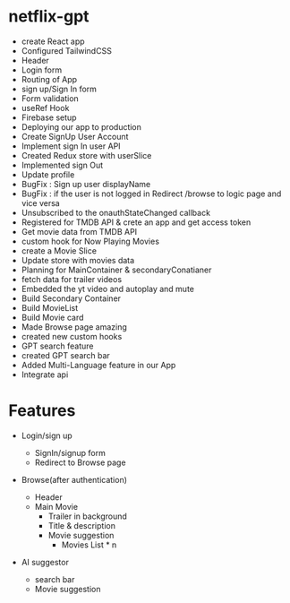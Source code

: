# netflix-gpt

- create React app
- Configured TailwindCSS
- Header
- Login form
- Routing of App
- sign up/Sign In form
- Form validation
- useRef Hook
- Firebase setup
- Deploying our app to production
- Create SignUp User Account
- Implement sign In user API
- Created Redux store with userSlice
- Implemented sign Out
- Update profile
- BugFix : Sign up user displayName
- BugFix : if the user is not logged in Redirect /browse to logic page and vice versa
- Unsubscribed to the onauthStateChanged callback
- Registered for TMDB API & crete an app and get access token
- Get movie data from TMDB API
- custom hook for Now Playing Movies
- create a Movie Slice
- Update store with movies data
- Planning for MainContainer & secondaryConatianer
- fetch data for trailer videos
- Embedded the yt video and autoplay and mute
- Build Secondary Container
- Build MovieList
- Build Movie card
- Made Browse page amazing
- created new custom hooks
- GPT search feature
- created GPT search bar
- Added Multi-Language feature in our App
- Integrate api





# Features
- Login/sign up
    - SignIn/signup form
    - Redirect to Browse page
- Browse(after authentication)
   - Header
   - Main Movie
        - Trailer in background
        - Title & description
        - Movie suggestion
            - Movies List * n

- AI suggestor
   - search bar
   - Movie suggestion